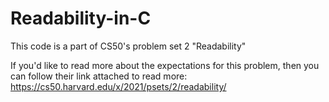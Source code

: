 # Readability-in-C
This code is a part of CS50's problem set 2 "Readability"

If you'd like to read more about the expectations for this problem, then you can follow their link attached to read more: https://cs50.harvard.edu/x/2021/psets/2/readability/
